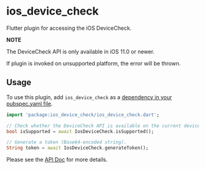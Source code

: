 # ios_device_check

Flutter plugin for accessing the iOS DeviceCheck.

**NOTE**

The DeviceCheck API is only available in iOS 11.0 or newer.

If plugin is invoked on unsupported platform, the error will be thrown.

## Usage

To use this plugin, add `ios_device_check` as a [dependency in your pubspec.yaml file](https://flutter.dev/docs/development/packages-and-plugins/using-packages).

``` dart
import 'package:ios_device_check/ios_device_check.dart';

// Check whether the DeviceCheck API is available on the current device.
bool isSupported = await IosDeviceCheck.isSupported();

// Generate a token (Base64-encoded string).
String token = await IosDeviceCheck.generateToken();
```

Please see the [API Doc]((https://pub.dev/documentation/ios_device_check/latest/)) for more details.
